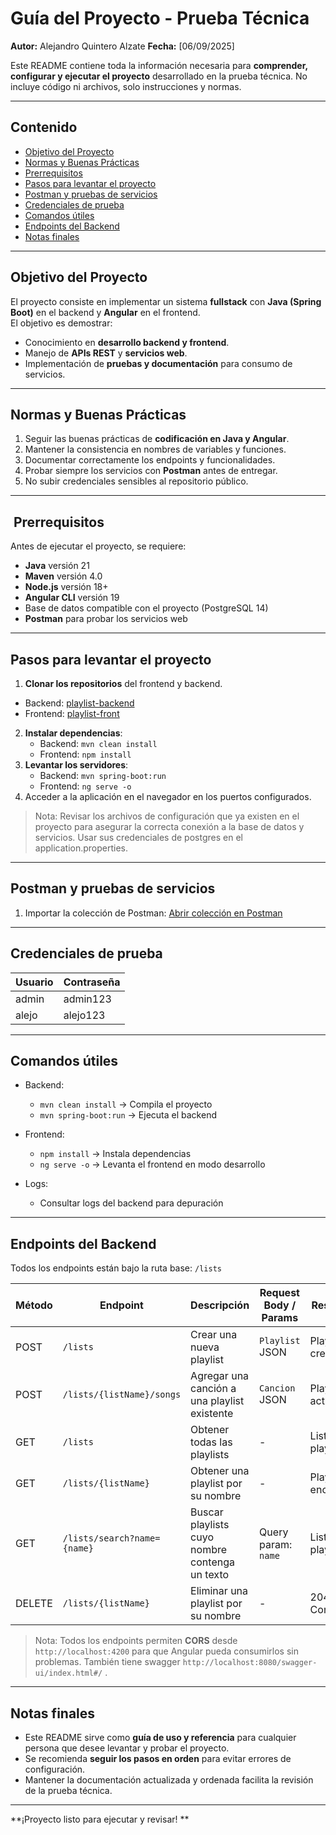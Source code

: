 #  Guía del Proyecto - Prueba Técnica

**Autor:** Alejandro Quintero Alzate
**Fecha:** [06/09/2025]

Este README contiene toda la información necesaria para **comprender, configurar y ejecutar el proyecto** desarrollado en la prueba técnica. No incluye código ni archivos, solo instrucciones y normas.

---

##  Contenido

- [Objetivo del Proyecto](#-objetivo-del-proyecto)
- [Normas y Buenas Prácticas](#-normas-y-buenas-prácticas)
- [Prerrequisitos](#-prerrequisitos)
- [Pasos para levantar el proyecto](#-pasos-para-levantar-el-proyecto)
- [Postman y pruebas de servicios](#-postman-y-pruebas-de-servicios)
- [Credenciales de prueba](#-credenciales-de-prueba)
- [Comandos útiles](#-comandos-útiles)
- [Endpoints del Backend](#-endpoints-del-backend)
- [Notas finales](#-notas-finales)

---

##  Objetivo del Proyecto

El proyecto consiste en implementar un sistema **fullstack** con **Java (Spring Boot)** en el backend y **Angular** en el frontend.  
El objetivo es demostrar:

- Conocimiento en **desarrollo backend y frontend**.
- Manejo de **APIs REST** y **servicios web**.
- Implementación de **pruebas y documentación** para consumo de servicios.

---

##  Normas y Buenas Prácticas

1. Seguir las buenas prácticas de **codificación en Java y Angular**.
2. Mantener la consistencia en nombres de variables y funciones.
3. Documentar correctamente los endpoints y funcionalidades.
4. Probar siempre los servicios con **Postman** antes de entregar.
5. No subir credenciales sensibles al repositorio público.

---

## ️ Prerrequisitos

Antes de ejecutar el proyecto, se requiere:

- **Java** versión 21
- **Maven** versión 4.0
- **Node.js** versión 18+
- **Angular CLI** versión 19
- Base de datos compatible con el proyecto (PostgreSQL 14)
- **Postman** para probar los servicios web

---

##  Pasos para levantar el proyecto

1. **Clonar los repositorios** del frontend y backend.

- Backend: [playlist-backend](https://github.com/4lejandroquintero/playlist-backend)
- Frontend: [playlist-front](https://github.com/4lejandroquintero/playlist-front)
 
2. **Instalar dependencias**:
    - Backend: `mvn clean install`
    - Frontend: `npm install`
3. **Levantar los servidores**:
    - Backend: `mvn spring-boot:run`
    - Frontend: `ng serve -o`
4. Acceder a la aplicación en el navegador en los puertos configurados.

> Nota: Revisar los archivos de configuración que ya existen en el proyecto para asegurar la correcta conexión a la base de datos y servicios.
> Usar sus credenciales de postgres en el application.properties.

---

##  Postman y pruebas de servicios

1. Importar la colección de Postman: [Abrir colección en Postman](https://psaaa1.postman.co/workspace/My-Workspace~6ba26114-e8b3-4aa0-887a-cc63185bbf90/collection/42863393-cd49ce5c-d0df-48b0-acf9-d5fb3d876abd?action=share&source=copy-link&creator=42863393)

---

##  Credenciales de prueba

| Usuario        | Contraseña |
|----------------|------------|
| admin          | admin123   |
| alejo          | alejo123   |

---

##  Comandos útiles

- Backend:
    - `mvn clean install` → Compila el proyecto
    - `mvn spring-boot:run` → Ejecuta el backend

- Frontend:
    - `npm install` → Instala dependencias
    - `ng serve -o` → Levanta el frontend en modo desarrollo

- Logs:
    - Consultar logs del backend para depuración

---

##  Endpoints del Backend

Todos los endpoints están bajo la ruta base: `/lists`

| Método | Endpoint                        | Descripción                                           | Request Body / Params                          | Respuesta                  |
|--------|---------------------------------|-------------------------------------------------------|-----------------------------------------------|----------------------------|
| POST   | `/lists`                        | Crear una nueva playlist                              | `Playlist` JSON                                | Playlist creado            |
| POST   | `/lists/{listName}/songs`       | Agregar una canción a una playlist existente         | `Cancion` JSON                                 | Playlist actualizada       |
| GET    | `/lists`                        | Obtener todas las playlists                           | -                                             | Lista de playlists         |
| GET    | `/lists/{listName}`             | Obtener una playlist por su nombre                    | -                                             | Playlist encontrada        |
| GET    | `/lists/search?name={name}`     | Buscar playlists cuyo nombre contenga un texto       | Query param: `name`                            | Lista de playlists         |
| DELETE | `/lists/{listName}`             | Eliminar una playlist por su nombre                   | -                                             | 204 No Content             |

>  Nota: Todos los endpoints permiten **CORS** desde `http://localhost:4200` para que Angular pueda consumirlos sin problemas.
>  También tiene swagger `http://localhost:8080/swagger-ui/index.html#/` .
---

##  Notas finales

- Este README sirve como **guía de uso y referencia** para cualquier persona que desee levantar y probar el proyecto.
- Se recomienda **seguir los pasos en orden** para evitar errores de configuración.
- Mantener la documentación actualizada y ordenada facilita la revisión de la prueba técnica.

---

**¡Proyecto listo para ejecutar y revisar! **
